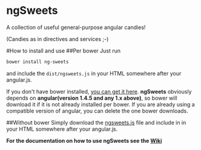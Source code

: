 # ngSweets
A collection of useful general-purpose angular candies!

(Candies as in directives and services ;-)

#How to install and use
##Per bower
Just run
```bash
bower install ng-sweets
```
and include the `dist/ngsweets.js` in your HTML somewhere after your angular.js.

If you don't have bower installed, [you can get it here](http://bower.io).
**ngSweets** obviously depends on **angular(version 1.4.5 and any 1.x above)**, so bower will download it if it is not already installed per bower. If you are already using a compatible version of angular, you can delete the one bower downloads.

##Without bower
Simply download the [ngsweets.js](//github.com/LionC/ngSweets/tree/master/dist) file and include in in your HTML somewhere after your angular.js.

**For the documentation on how to use ngSweets see the [Wiki](//github.com/LionC/ngSweets/wiki/)**
